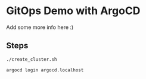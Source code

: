 # GitOps Demo with ArgoCD

Add some more info here :)

## Steps

```sh
./create_cluster.sh

argocd login argocd.localhost

```
